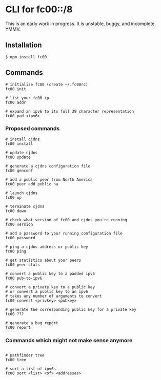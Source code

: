 # CLI for fc00::/8

This is an early work in progress. It is unstable, buggy, and incomplete. YMMV.

## Installation

```
$ npm install fc00
```

## Commands

```
# initialize fc00 (create ~/.fc00rc)
fc00 init

# list your fc00 ip
fc00 addr

# expand an ipv6 to its full 39 character representation
fc00 pad <ipv6>
```

### Proposed commands

```
# install cjdns
fc00 install

# update cjdns
fc00 update

# generate a cjdns configuration file
fc00 genconf

# add a public peer from North America
fc00 peer add public na

# launch cjdns
fc00 up

# terminate cjdns
fc00 down

# check what version of fc00 and cjdns you're running
fc00 version

# add a password to your running configuration file
fc00 password

# ping a cjdns address or public key
fc00 ping

# get statistics about your peers
fc00 peer stats

# convert a public key to a padded ipv6
fc00 pub-to-ipv6

# convert a private key to a public key
# or convert a public key to an ipv6
# takes any number of arguments to convert
fc00 convert <privkey> <pubkey>

# generate the corresponding public key for a private key
fc00 ???

# generate a bug report
fc00 report
```

### Commands which might not make sense anymore

```

# pathfinder tree
fc00 tree

# sort a list of ipv6s
fc00 sort <list> <of> <addresses>

```

